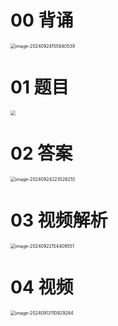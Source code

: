 # 00 背诵

<img src="https://cvp.oss-cn-shanghai.aliyuncs.com/202409241558164.png" alt="image-20240924155840539" style="zoom:50%;" />



# 01 题目

<img src="https://cvp.oss-cn-shanghai.aliyuncs.com/202409121822527.png" style="zoom:50%;" />



# 02 答案

<img src="https://cvp.oss-cn-shanghai.aliyuncs.com/202409242235466.png" alt="image-20240924223526210" style="zoom:50%;" />





# 03 视频解析

<img src="https://cvp.oss-cn-shanghai.aliyuncs.com/202409221544223.png" alt="image-20240922154409551" style="zoom:50%;" />



# 04 视频

<img src="https://cvp.oss-cn-shanghai.aliyuncs.com/202409131109450.png" alt="image-20240913110929284" style="zoom:50%;" />
